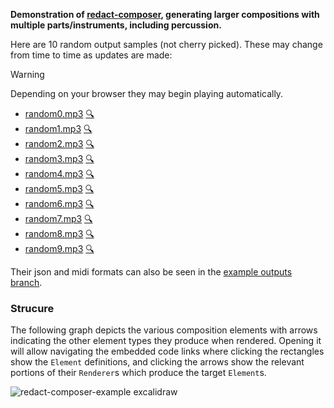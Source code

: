 **Demonstration of [redact-composer](https://github.com/dousto/redact-composer), generating larger compositions
with multiple parts/instruments, including percussion.**

Here are 10 random output samples (not cherry picked). These may change from time to time as updates are made:

> [!WARNING]
> Depending on your browser they may begin playing automatically.

* [random0.mp3](https://dousto.github.io/redact-renderer-example/random-not-cherry-picked/random0.mp3) [🔍](https://dousto.github.io/redact-composer-inspector/inspect?composition=url/https%3A%2F%2Fraw.githubusercontent.com%2Fdousto%2Fredact-renderer-example%2Fc745af1b3b5e96522d3fdd186a54c8e8e8f09eb7%2Frandom-not-cherry-picked%2Frandom0.json)
* [random1.mp3](https://dousto.github.io/redact-renderer-example/random-not-cherry-picked/random1.mp3) [🔍](https://dousto.github.io/redact-composer-inspector/inspect?composition=url/https%3A%2F%2Fraw.githubusercontent.com%2Fdousto%2Fredact-renderer-example%2Fc745af1b3b5e96522d3fdd186a54c8e8e8f09eb7%2Frandom-not-cherry-picked%2Frandom1.json)
* [random2.mp3](https://dousto.github.io/redact-renderer-example/random-not-cherry-picked/random2.mp3) [🔍](https://dousto.github.io/redact-composer-inspector/inspect?composition=url/https%3A%2F%2Fraw.githubusercontent.com%2Fdousto%2Fredact-renderer-example%2Fc745af1b3b5e96522d3fdd186a54c8e8e8f09eb7%2Frandom-not-cherry-picked%2Frandom2.json)
* [random3.mp3](https://dousto.github.io/redact-renderer-example/random-not-cherry-picked/random3.mp3) [🔍](https://dousto.github.io/redact-composer-inspector/inspect?composition=url/https%3A%2F%2Fraw.githubusercontent.com%2Fdousto%2Fredact-renderer-example%2Fc745af1b3b5e96522d3fdd186a54c8e8e8f09eb7%2Frandom-not-cherry-picked%2Frandom3.json)
* [random4.mp3](https://dousto.github.io/redact-renderer-example/random-not-cherry-picked/random4.mp3) [🔍](https://dousto.github.io/redact-composer-inspector/inspect?composition=url/https%3A%2F%2Fraw.githubusercontent.com%2Fdousto%2Fredact-renderer-example%2Fc745af1b3b5e96522d3fdd186a54c8e8e8f09eb7%2Frandom-not-cherry-picked%2Frandom4.json)
* [random5.mp3](https://dousto.github.io/redact-renderer-example/random-not-cherry-picked/random5.mp3) [🔍](https://dousto.github.io/redact-composer-inspector/inspect?composition=url/https%3A%2F%2Fraw.githubusercontent.com%2Fdousto%2Fredact-renderer-example%2Fc745af1b3b5e96522d3fdd186a54c8e8e8f09eb7%2Frandom-not-cherry-picked%2Frandom5.json)
* [random6.mp3](https://dousto.github.io/redact-renderer-example/random-not-cherry-picked/random6.mp3) [🔍](https://dousto.github.io/redact-composer-inspector/inspect?composition=url/https%3A%2F%2Fraw.githubusercontent.com%2Fdousto%2Fredact-renderer-example%2Fc745af1b3b5e96522d3fdd186a54c8e8e8f09eb7%2Frandom-not-cherry-picked%2Frandom6.json)
* [random7.mp3](https://dousto.github.io/redact-renderer-example/random-not-cherry-picked/random7.mp3) [🔍](https://dousto.github.io/redact-composer-inspector/inspect?composition=url/https%3A%2F%2Fraw.githubusercontent.com%2Fdousto%2Fredact-renderer-example%2Fc745af1b3b5e96522d3fdd186a54c8e8e8f09eb7%2Frandom-not-cherry-picked%2Frandom7.json)
* [random8.mp3](https://dousto.github.io/redact-renderer-example/random-not-cherry-picked/random8.mp3) [🔍](https://dousto.github.io/redact-composer-inspector/inspect?composition=url/https%3A%2F%2Fraw.githubusercontent.com%2Fdousto%2Fredact-renderer-example%2Fc745af1b3b5e96522d3fdd186a54c8e8e8f09eb7%2Frandom-not-cherry-picked%2Frandom8.json)
* [random9.mp3](https://dousto.github.io/redact-renderer-example/random-not-cherry-picked/random9.mp3) [🔍](https://dousto.github.io/redact-composer-inspector/inspect?composition=url/https%3A%2F%2Fraw.githubusercontent.com%2Fdousto%2Fredact-renderer-example%2Fc745af1b3b5e96522d3fdd186a54c8e8e8f09eb7%2Frandom-not-cherry-picked%2Frandom9.json)

Their json and midi formats can also be seen in the [example outputs branch](https://github.com/dousto/redact-renderer-example/tree/example-outputs/random-not-cherry-picked).

### Strucure

The following graph depicts the various composition elements with arrows indicating the other element types they produce when rendered. Opening it will allow navigating the embedded code links where clicking the rectangles show the `Element` definitions, and clicking the arrows show the relevant portions of their `Renderer`s which produce the target `Element`s.

![redact-composer-example excalidraw](https://github.com/dousto/redact-renderer-example/assets/5882189/0bb1815f-129a-44f7-821d-b8c2ebaaec4d)
